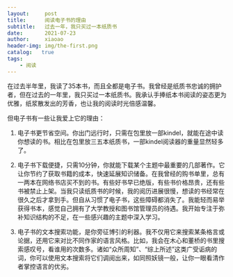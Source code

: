```yaml
---
layout:     post
title:      阅读电子书的理由
subtitle:   过去一年，我只买过一本纸质书
date:       2021-07-23
author:     xiaoao
header-img: img/the-first.png
catalog:   true
tags:
    - 阅读
---
```


在过去半年里，我读了35本书，而且全都是电子书。我曾经是纸质书忠诚的拥护者，但在过去的一年里，我只买过一本纸质书。我承认手捧纸本书阅读的姿态更为优雅，纸浆散发出的芳香，也让我的阅读时光倍感温馨。

但电子书有一些让我爱上它的理由：

1. 电子书更节省空间。你出门远行时，只需在包里放一部kindel，就能在途中读你想读的书。相比在包里放三五本纸质书，一部kindel阅读器的重量显然轻多了。

2. 电子书下载便捷，只需10分钟，你就能下载某个主题中最重要的几部著作。它让你节约了获取书籍的成本，快速延展知识储备。在我曾经的购书单里，总有一两本在网络书店买不到的书。有些好书早已绝版，有些书价格昂贵，还有些书被禁止上架。当我只读纸质书的时候，我的阅历进展很慢，想读的书经常在很久之后才拿到手。但自从习惯了电子书，这些障碍都消失了。我能轻而易举获得书本，感觉自己拥有了大学教授和图书馆管理员的待遇。我开始专注于弥补知识结构的不足，在一些感兴趣的主题中深入学习。

3. 电子书的文本搜索功能，是你旁征博引的利器。我不仅用它来搜索某条格言或论据，还用它来对比不同作家的语言风格。比如，我会在木心和董桥的书里搜索感叹号，看谁用的次数多。诸如“众所周知”、“综上所述”这类广受诟病的词，你可以使用文本搜索将它们调阅出来，如同照妖镜一般，让你一眼看清作者掌控语言的优劣。

